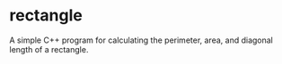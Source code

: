 # rectangle
A simple C++ program for calculating the perimeter, area, and diagonal length of a rectangle.

